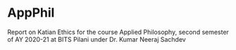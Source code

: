 # AppPhil 

Report on Katian Ethics for the course Applied Philosophy, second semester of AY 2020-21 at BITS Pilani under Dr. Kumar Neeraj Sachdev 
